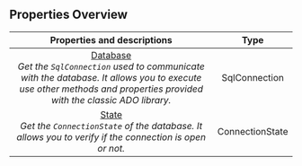 ## Properties Overview

| **Properties and descriptions** | **Type** |
| :---: | :---: |
| [Database](/docs/properties/database.md)<br>_Get the `SqlConnection` used to communicate with the database. It allows you to execute use other methods and properties provided with the classic ADO library._| SqlConnection |
| [State](/docs/properties/state.md)<br>_Get the _`ConnectionState`_ of the database. It allows you to verify if the connection is open or not._| ConnectionState |



